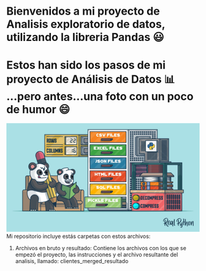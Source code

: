 # Bienvenidos a mi proyecto de Analisis exploratorio de datos, utilizando la libreria Pandas 😃
# Estos han sido los pasos de mi proyecto de Análisis de Datos 📊 ...pero antes...una foto con un poco de humor 😄
![Imagen graciosa](Pandas.jpg)
Mi repositorio incluye estás carpetas con estos archivos:

1. Archivos en bruto y resultado: Contiene los archivos con los que se empezó el proyecto, las instrucciones y el archivo resultante del analisis, llamado: clientes_merged_resultado

